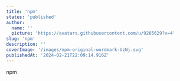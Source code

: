 ```yaml
---
title: 'npm'
status: 'published'
author:
  name: ''
  picture: 'https://avatars.githubusercontent.com/u/9265629?v=4'
slug: 'npm'
description: ''
coverImage: '/images/npm-original-wordmark-UzNj.svg'
publishedAt: '2024-02-21T22:09:14.916Z'
---
```


npm